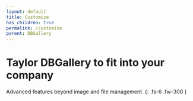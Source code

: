 ```yaml
---
layout: default
title: Customize
has_children: true
permalink: /customize
parent: DBGallery
---
```


# Taylor DBGallery to fit into your company

Advanced features beyond image and file management.
{: .fs-6 .fw-300 }

